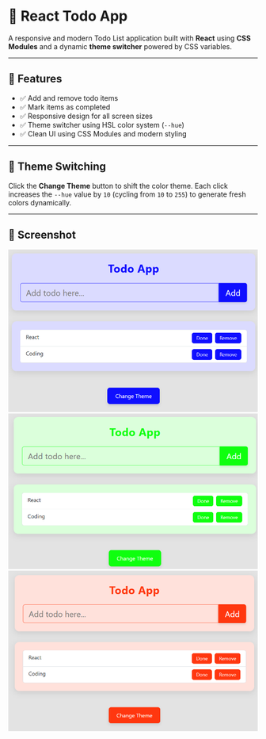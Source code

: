 # 📝 React Todo App

A responsive and modern Todo List application built with **React** using **CSS Modules** and a dynamic **theme switcher** powered by CSS variables.

---

## 🚀 Features

- ✅ Add and remove todo items
- ✅ Mark items as completed
- ✅ Responsive design for all screen sizes
- ✅ Theme switcher using HSL color system (`--hue`)
- ✅ Clean UI using CSS Modules and modern styling

---

## 🌈 Theme Switching

Click the **Change Theme** button to shift the color theme.
Each click increases the `--hue` value by `10` (cycling from `10` to `255`) to generate fresh colors dynamically.

---

## 📸 Screenshot

![Todo App Screenshot](src/assets/totdo1.png)
![Todo App Screenshot](src/assets/todo2.png)
![Todo App Screenshot](src/assets/todo3.png)

